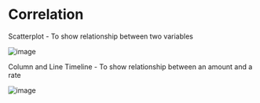 # Correlation

Scatterplot - To show relationship between two variables

![image](https://github.com/avatorl/Deneb-Vega-Templates/assets/59934292/cb819d33-0da1-4eee-91bc-b5eed231395d)

Column and Line Timeline - To show relationship between an amount and a rate

![image](https://github.com/avatorl/Deneb-Vega-Templates/assets/59934292/3941c967-88f0-4989-bfae-7ebaa8322452)

